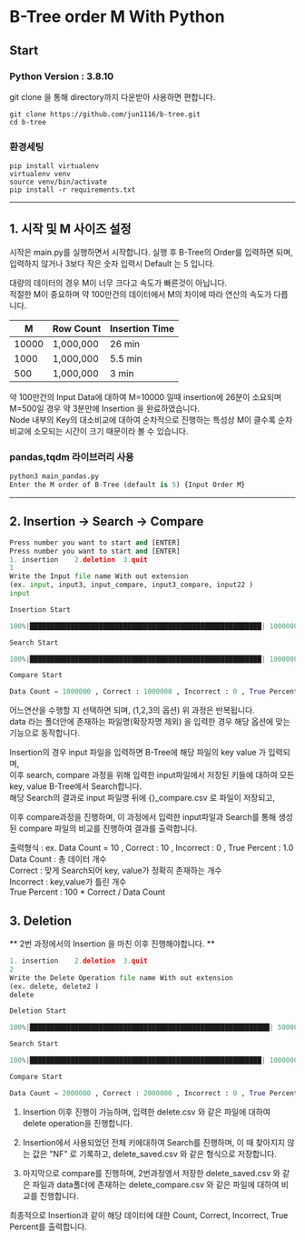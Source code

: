 # B-Tree order M With Python 

## Start
### Python Version : 3.8.10

git clone 을 통해 directory까지 다운받아 사용하면 편합니다. 
```
git clone https://github.com/jun1116/b-tree.git
cd b-tree
```

### 환경세팅
```
pip install virtualenv
virtualenv venv
source venv/bin/activate
pip install -r requirements.txt
```
___
## 1. 시작 및 M 사이즈 설정

시작은 main.py를 실행하면서 시작합니다. 
실행 후 B-Tree의 Order를 입력하면 되며, 입력하지 않거나 3보다 작은 숫자 입력시 Default 는 5 입니다.  

대량의 데이터의 경우 M이 너무 크다고 속도가 빠른것이 아닙니다.   
적절한 M이 중요하며 약 100만건의 데이터에서 M의 차이에 따라 연산의 속도가 다릅니다.  

|M|Row Count|Insertion Time|
|---|---|---|
|10000|1,000,000|26 min|
|1000|1,000,000|5.5 min|
|500|1,000,000|3 min|

약 100만건의 Input Data에 대하여 M=10000 일때 insertion에 26분이 소요되며  
M=500일 경우 약 3분만에 Insertion 을 완료하였습니다.  
Node 내부의 Key의 대소비교에 대하여 순차적으로 진행하는 특성상 M이 클수록 순차비교에 소모되는 시간이 크기 때문이라 볼 수 있습니다.  

<!-- ### csv 라이브러리 사용
```python
python3 main.py
Enter the M order of B-Tree (default is 5) {Input Order M}
``` -->

### pandas,tqdm 라이브러리 사용
```python
python3 main_pandas.py
Enter the M order of B-Tree (default is 5) {Input Order M}
```
___

## 2. Insertion -> Search -> Compare
```python
Press number you want to start and [ENTER]
Press number you want to start and [ENTER]
1. insertion 	2.deletion 	3.quit
1
Write the Input file name With out extension
(ex. input, input3, input_compare, input3_compare, input22 )
input  

Insertion Start  

100%|█████████████████████████████████████████████████████████| 1000000/1000000 [00:31<00:00, 31957.53it/s]  

Search Start  

100%|█████████████████████████████████████████████████████████| 1000000/1000000 [00:19<00:00, 50348.90it/s]  

Compare Start  

Data Count = 1000000 , Correct : 1000000 , Incorrect : 0 , True Percent : 100.0%
```
어느연산을 수행할 지 선택하면 되며, (1,2,3의 옵션) 위 과정은 반복됩니다.   
data 라는 폴더안에 존재하는 파일명(확장자명 제외) 을 입력한 경우 해당 옵션에 맞는 기능으로 동작합니다.   

Insertion의 경우 input 파일을 입력하면 B-Tree에 해당 파일의 key value 가 입력되며,   
이후 search, compare 과정을 위해 입력한 input파일에서 저장된 키들에 대하여 모든 key, value B-Tree에서 Search합니다.   
해당 Search의 결과로 input 파일명 뒤에 {}_compare.csv 로 파일이 저장되고, 

이후 compare과정을 진행하며, 이 과정에서 입력한 input파일과 Search를 통해 생성된 compare 파일의 비교를 진행하여 결과를 출력합니다.   

출력형식 : ex. Data Count = 10 , Correct : 10 , Incorrect : 0 , True Percent : 1.0
Data Count : 총 데이터 개수  
Correct : 맞게 Search되어 key, value가 정확히 존재하는 개수  
Incorrect : key,value가 틀린 개수  
True Percent : 100 * Correct / Data Count  

## 3. Deletion
** 2번 과정에서의 Insertion 을 마친 이후 진행해야합니다. **
```python
1. insertion 	2.deletion 	3.quit  
2  
Write the Delete Operation file name With out extension  
(ex. delete, delete2 )  
delete

Deletion Start  

100%|███████████████████████████████████████████████████████████| 500000/500000 [00:10<00:00, 45684.10it/s]  

Search Start  

100%|█████████████████████████████████████████████████████████| 1000000/1000000 [00:22<00:00, 45012.02it/s]  

Compare Start  

Data Count = 2000000 , Correct : 2000000 , Incorrect : 0 , True Percent : 100.0%  
```

1. Insertion 이후 진행이 가능하며, 입력한 delete.csv 와 같은 파일에 대하여 delete operation을 진행합니다.  

2. Insertion에서 사용되었던 전체 키에대하여 Search를 진행하며, 이 때 찾아지지 않는 값은 "NF" 로 기록하고, delete_saved.csv 와 같은 형식으로 저장합니다.  

3. 마지막으로 compare를 진행하며, 2번과정엥서 저장한 delete_saved.csv 와 같은 파일과 data폴더에 존재하는 delete_compare.csv 와 같은 파일에 대하여 비교를 진행합니다. 

최종적으로 Insertion과 같이 해당 데이터에 대한 Count, Correct, Incorrect, True Percent를 출력합니다. 


